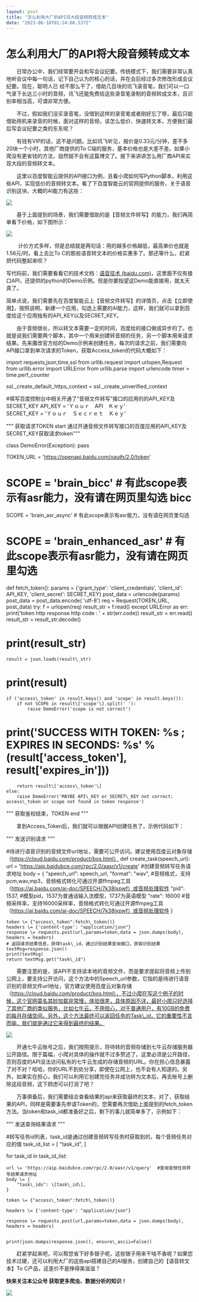 ```yaml
---
layout: post
title: "怎么利用大厂的API将大段音频转成文本"
date: "2023-06-18T01:24:06.537Z"
---
```

怎么利用大厂的API将大段音频转成文本
===================

　　日常办公中，我们经常要开会和写会议纪要。传统模式下，我们需要非常认真地听会议中每一句话，记下自己认为的核心的话，并在会后经过多次修改形成会议纪要。现在，聪明人已 经不那么干了，借助几百块的讯飞录音笔，我们可以一口气录下长达三小时的音频，讯飞还能免费给这些录音笔录制的音频转成文本，且识别率相当高，可谓非常方便。

　　不过，假如我们没买录音笔，没借到这样的录音笔或者刚好忘了带，最后只能借助用机来录音的时候，面对这样的音频，该怎么低价、快速转文本，方便我们最后写会议纪要之类的东东呢？

　　有钱有VIP的话，这不是问题。比如讯飞听见，报价是0.33元/分钟，差不多20块一个小时，其他厂商提供的To C端的服务，基本价格也是大差不差。如果小爬没有更省钱的方法，自然就不会有这篇博文了。接下来讲讲怎么用厂商API来实现大段的音频转文本。

　　这里以百度智能云提供的API接口为例，且看小爬如何写Python脚本，利用这些API，实现低价的音频转文本。看了下百度智能云的官网提供的服务，关于语音识别这块，大概的AI能力有这些：

![](https://img2023.cnblogs.com/blog/1412260/202306/1412260-20230618072225360-1022563264.png)

　　基于上面提到的场景，我们需要借助的是【音频文件转写】的能力，我们再简单看下价格，如下图所示：

![](https://img2023.cnblogs.com/blog/1412260/202306/1412260-20230618072415140-823104461.png)

 　　计价方式多样，但是总结就是两句话：用的越多价格越低，最高单价也就是1.56元/时。看上去比To C的那些语音转文本的价格实惠多了。那还等什么，赶紧把代码整起来呗？

写代码前，我们需要看看它的技术文档：[语音技术 (baidu.com)](https://ai.baidu.com/ai-doc/SPEECH/Bk5difx01)，这里面不仅有接口API，还提供的python的Demo示例。但是你要指望这Demo能直接用，就太天真了。

简单点说，我们需要先在百度智能云上【音频文件转写】的详情页，点击【立即使用】，按照说明，新建一个应用，勾选上需要的AI能力，这样，我们就可以拿到百度给这个应用独有的API\_KEY以及SECRET\_KEY。

　　由于音频很长，所以转文本需要一定的时间，百度给的接口做成异步的了。也就是说我们需要两个脚本，其中一个用来创建转音频的任务，另一个脚本用来请求结果。先来魔改官方给的Demo示例来创建任务，每次的请求之前，我们需要向API接口拿到单次请求的Token，获取Access\_token的代码大概如下：

import requests,json,time,ssl
from urllib.request import urlopen,Request
from urllib.error import URLError
from urllib.parse import urlencode
timer \= time.perf\_counter

ssl.\_create\_default\_https\_context \= ssl.\_create\_unverified\_context

#填写百度控制台中相关开通了“音频文件转写”接口的应用的的API\_KEY及SECRET\_KEY
API\_KEY = 'Ｙｏｕｒ　API　Ｋｅｙ'   
SECRET\_KEY \= 'Ｙｏｕｒ　Ｓｅｃｒｅｔ　Ｋｅｙ'

"""  获取请求TOKEN start 通过开通音频文件转写接口的百度应用的API\_KEY及SECRET\_KEY获取请求token"""

class DemoError(Exception):
    pass

TOKEN\_URL \= 'https://openapi.baidu.com/oauth/2.0/token'
# SCOPE = 'brain\_bicc'  # 有此scope表示有asr能力，没有请在网页里勾选 bicc
SCOPE = 'brain\_asr\_async'  # 有此scope表示有asr能力，没有请在网页里勾选
# SCOPE = 'brain\_enhanced\_asr'  # 有此scope表示有asr能力，没有请在网页里勾选

def fetch\_token():
    params \= {'grant\_type': 'client\_credentials',
              'client\_id': API\_KEY,
              'client\_secret': SECRET\_KEY}
    post\_data \= urlencode(params)
    post\_data \= post\_data.encode( 'utf-8')
    req \= Request(TOKEN\_URL, post\_data)
    try:
        f \= urlopen(req)
        result\_str \= f.read()
    except URLError as err:
        print('token http response http code : ' + str(err.code))
        result\_str \= err.read()
    result\_str \=  result\_str.decode()

#    print(result\_str)
    result = json.loads(result\_str)
#    print(result)
    if ('access\_token' in result.keys() and 'scope' in result.keys()):
        if not SCOPE in result\['scope'\].split(' '):
            raise DemoError('scope is not correct')
#        print('SUCCESS WITH TOKEN: %s ; EXPIRES IN SECONDS: %s' % (result\['access\_token'\], result\['expires\_in'\]))
        return result\['access\_token'\]
    else:
        raise DemoError('MAYBE API\_KEY or SECRET\_KEY not correct: access\_token or scope not found in token response')

"""  获取鉴权结束，TOKEN end """

　　拿到Access\_Token后，我们就可以根据API创建任务了，示例代码如下：

"""  发送识别请求 """

#待进行语音识别的音频文件url地址，需要可公开访问。建议使用百度云对象存储（https://cloud.baidu.com/product/bos.html）
def create\_task(speech\_url):
    url \= 'https://aip.baidubce.com/rpc/2.0/aasr/v1/create'  #创建音频转写任务请求地址
    body = {
        "speech\_url": speech\_url,
        "format": "wav",        #音频格式，支持pcm,wav,mp3，音频格式转化可通过开源ffmpeg工具（https://ai.baidu.com/ai-doc/SPEECH/7k38lxpwf）或音频处理软件
        "pid": 1537,        #模型pid，1537为普通话输入法模型，1737为英语模型
        "rate": 16000       #音频采样率，支持16000采样率，音频格式转化可通过开源ffmpeg工具（https://ai.baidu.com/ai-doc/SPEECH/7k38lxpwf）或音频处理软件
    }

    token \= {"access\_token":fetch\_token()}
    headers \= {'content-type': "application/json"}
    response \= requests.post(url,params=token,data = json.dumps(body), headers = headers)
    # 返回请求结果信息，获得task\_id，通过识别结果查询接口，获取识别结果
    textMsg=response.json()
    print(textMsg)
    return textMsg.get("task\_id")

　　需要注意的是，该API不支持读本地的音频文件，而是要求提起将音频上传到公网上，要支持公开访问，这个方法中的Speech\_url参数，它指的是待进行语音识别的音频文件url地址，官方建议使用百度云对象存储（https://cloud.baidu.com/product/bos.html），不过小爬在写这个例子的时候，这个官网莫名其妙加载非常慢，体验很差，具体原因不详，最好小爬只好选择了其他厂商的类似服务，比如七牛云。不用担心，对于普通用户，有10GB的免费的每月存储空间。另外，这个方法最终可以返回任务的Task\_id，它的重要性不言而喻，我们就是通过它来得到最终的结果。

![](https://img2023.cnblogs.com/blog/1412260/202306/1412260-20230618075636287-1091421202.png)

　　开通七牛云账号之后，我们按照提示，将待转的音频存储到七牛云存储服务器 公开路径。限于篇幅，小爬对具体的操作就不过多赘述了。这里必须是公开路径，否则百度的API没法访问私有的七牛云生成的存储音频的URL。你在担心信息暴露了对不对？哈哈，你的URL不到处分享，即使在公网上，也不会有人知道的。另外，如果实在担心，我们可以利用它创建完任务并成功转为文本后，再去账号上删除这段音频，这下顾虑可以打消了吧？

　　万事俱备后，我们需要结合查看结果的api来获取最终的文本，对了，获取结果的API，同样是需要事先申请Token的，您需要再次借助上面提到的fetch\_token方法。当token和task\_id都准备好之后，剩下的事儿就简单多了，示例如下：

"""  发送查询结果请求 """

#转写任务id列表，task\_id是通过创建音频转写任务时获取到的，每个音频任务对应的值
task\_id\_list = \[
    "task\_id",
    \]   

for task\_id in task\_id\_list:

    url \= 'https://aip.baidubce.com/rpc/2.0/aasr/v1/query'  #查询音频任务转写结果请求地址
    body \= {
        "task\_ids": \[task\_id\],
    }

    token \= {"access\_token":fetch\_token()}

    headers \= {'content-type': "application/json"}

    response \= requests.post(url,params=token,data = json.dumps(body), headers = headers)


    print(json.dumps(response.json(), ensure\_ascii=False))

　　赶紧学起来吧，可以帮您省下好多银子呢，这些银子用来干啥不香呢？如果您技术过硬，还可以利用大厂的这些api搭建自己的AI服务，创建自己的【语音转文本】To C产品，这差价不是挣得美滋滋？

**快来关注本公众号 获取更多爬虫、数据分析的知识！**

![](https://img2023.cnblogs.com/blog/1412260/202305/1412260-20230524224632186-2134950863.png)
